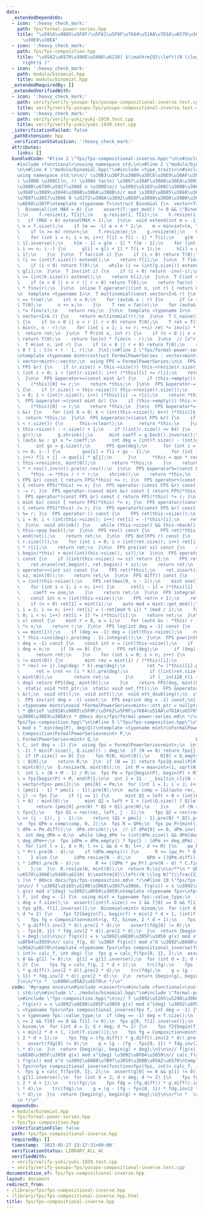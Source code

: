 ```yaml
---
data:
  _extendedDependsOn:
  - icon: ':heavy_check_mark:'
    path: fps/formal-power-series.hpp
    title: "\u591A\u9805\u5F0F/\u5F62\u5F0F\u7684\u51AA\u7D1A\u6570\u30E9\u30A4\u30D6\
      \u30E9\u30EA"
  - icon: ':heavy_check_mark:'
    path: fps/fps-composition.hpp
    title: "\u95A2\u6570\u306E\u5408\u6210( $\\mathrm{O}\\left((N \\log N)^{\\frac{3}{2}}\\\
      right)$ )"
  - icon: ':heavy_check_mark:'
    path: modulo/binomial.hpp
    title: modulo/binomial.hpp
  _extendedRequiredBy: []
  _extendedVerifiedWith:
  - icon: ':heavy_check_mark:'
    path: verify/verify-yosupo-fps/yosupo-compositional-inverse.test.cpp
    title: verify/verify-yosupo-fps/yosupo-compositional-inverse.test.cpp
  - icon: ':heavy_check_mark:'
    path: verify/verify-yuki/yuki-1939.test.cpp
    title: verify/verify-yuki/yuki-1939.test.cpp
  _isVerificationFailed: false
  _pathExtension: hpp
  _verificationStatusIcon: ':heavy_check_mark:'
  attributes:
    links: []
  bundledCode: "#line 2 \"fps/fps-compositional-inverse.hpp\"\n\n#include <cassert>\n\
    #include <functional>\nusing namespace std;\n\n#line 2 \"modulo/binomial.hpp\"\
    \n\n#line 4 \"modulo/binomial.hpp\"\n#include <type_traits>\n#include <vector>\n\
    using namespace std;\n\n// \u30B3\u30F3\u30B9\u30C8\u30E9\u30AF\u30BF\u306E MAX\
    \ \u306B \u300CC(n, r) \u3084 fac(n) \u3067\u30AF\u30A8\u30EA\u3092\u6295\u3052\
    \u308B\u6700\u5927\u306E n \u300D\n// \u3092\u5165\u308C\u308B\u3068\u500D\u901F\
    \u304F\u3089\u3044\u306B\u306A\u308B\n// mod \u3092\u8D85\u3048\u3066\u524D\u8A08\
    \u7B97\u3057\u3066 0 \u5272\u308A\u3092\u8E0F\u3080\u30D0\u30B0\u306F\u5BFE\u7B56\
    \u6E08\u307F\ntemplate <typename T>\nstruct Binomial {\n  vector<T> f, g, h;\n\
    \  Binomial(int MAX = 0) {\n    assert(T::get_mod() != 0 && \"Binomial<mint>()\"\
    );\n    f.resize(1, T{1});\n    g.resize(1, T{1});\n    h.resize(1, T{1});\n \
    \   if (MAX > 0) extend(MAX + 1);\n  }\n\n  void extend(int m = -1) {\n    int\
    \ n = f.size();\n    if (m == -1) m = n * 2;\n    m = min<int>(m, T::get_mod());\n\
    \    if (n >= m) return;\n    f.resize(m);\n    g.resize(m);\n    h.resize(m);\n\
    \    for (int i = n; i < m; i++) f[i] = f[i - 1] * T(i);\n    g[m - 1] = f[m -\
    \ 1].inverse();\n    h[m - 1] = g[m - 1] * f[m - 2];\n    for (int i = m - 2;\
    \ i >= n; i--) {\n      g[i] = g[i + 1] * T(i + 1);\n      h[i] = g[i] * f[i -\
    \ 1];\n    }\n  }\n\n  T fac(int i) {\n    if (i < 0) return T(0);\n    while\
    \ (i >= (int)f.size()) extend();\n    return f[i];\n  }\n\n  T finv(int i) {\n\
    \    if (i < 0) return T(0);\n    while (i >= (int)g.size()) extend();\n    return\
    \ g[i];\n  }\n\n  T inv(int i) {\n    if (i < 0) return -inv(-i);\n    while (i\
    \ >= (int)h.size()) extend();\n    return h[i];\n  }\n\n  T C(int n, int r) {\n\
    \    if (n < 0 || n < r || r < 0) return T(0);\n    return fac(n) * finv(n - r)\
    \ * finv(r);\n  }\n\n  inline T operator()(int n, int r) { return C(n, r); }\n\
    \n  template <typename I>\n  T multinomial(const vector<I>& r) {\n    static_assert(is_integral<I>::value\
    \ == true);\n    int n = 0;\n    for (auto& x : r) {\n      if (x < 0) return\
    \ T(0);\n      n += x;\n    }\n    T res = fac(n);\n    for (auto& x : r) res\
    \ *= finv(x);\n    return res;\n  }\n\n  template <typename I>\n  T operator()(const\
    \ vector<I>& r) {\n    return multinomial(r);\n  }\n\n  T C_naive(int n, int r)\
    \ {\n    if (n < 0 || n < r || r < 0) return T(0);\n    T ret = T(1);\n    r =\
    \ min(r, n - r);\n    for (int i = 1; i <= r; ++i) ret *= inv(i) * (n--);\n  \
    \  return ret;\n  }\n\n  T P(int n, int r) {\n    if (n < 0 || n < r || r < 0)\
    \ return T(0);\n    return fac(n) * finv(n - r);\n  }\n\n  // [x^r] 1 / (1-x)^n\n\
    \  T H(int n, int r) {\n    if (n < 0 || r < 0) return T(0);\n    return r ==\
    \ 0 ? 1 : C(n + r - 1, r);\n  }\n};\n#line 2 \"fps/formal-power-series.hpp\"\n\
    \ntemplate <typename mint>\nstruct FormalPowerSeries : vector<mint> {\n  using\
    \ vector<mint>::vector;\n  using FPS = FormalPowerSeries;\n\n  FPS &operator+=(const\
    \ FPS &r) {\n    if (r.size() > this->size()) this->resize(r.size());\n    for\
    \ (int i = 0; i < (int)r.size(); i++) (*this)[i] += r[i];\n    return *this;\n\
    \  }\n\n  FPS &operator+=(const mint &r) {\n    if (this->empty()) this->resize(1);\n\
    \    (*this)[0] += r;\n    return *this;\n  }\n\n  FPS &operator-=(const FPS &r)\
    \ {\n    if (r.size() > this->size()) this->resize(r.size());\n    for (int i\
    \ = 0; i < (int)r.size(); i++) (*this)[i] -= r[i];\n    return *this;\n  }\n\n\
    \  FPS &operator-=(const mint &r) {\n    if (this->empty()) this->resize(1);\n\
    \    (*this)[0] -= r;\n    return *this;\n  }\n\n  FPS &operator*=(const mint\
    \ &v) {\n    for (int k = 0; k < (int)this->size(); k++) (*this)[k] *= v;\n  \
    \  return *this;\n  }\n\n  FPS &operator/=(const FPS &r) {\n    if (this->size()\
    \ < r.size()) {\n      this->clear();\n      return *this;\n    }\n    int n =\
    \ this->size() - r.size() + 1;\n    if ((int)r.size() <= 64) {\n      FPS f(*this),\
    \ g(r);\n      g.shrink();\n      mint coeff = g.back().inverse();\n      for\
    \ (auto &x : g) x *= coeff;\n      int deg = (int)f.size() - (int)g.size() + 1;\n\
    \      int gs = g.size();\n      FPS quo(deg);\n      for (int i = deg - 1; i\
    \ >= 0; i--) {\n        quo[i] = f[i + gs - 1];\n        for (int j = 0; j < gs;\
    \ j++) f[i + j] -= quo[i] * g[j];\n      }\n      *this = quo * coeff;\n     \
    \ this->resize(n, mint(0));\n      return *this;\n    }\n    return *this = ((*this).rev().pre(n)\
    \ * r.rev().inv(n)).pre(n).rev();\n  }\n\n  FPS &operator%=(const FPS &r) {\n\
    \    *this -= *this / r * r;\n    shrink();\n    return *this;\n  }\n\n  FPS operator+(const\
    \ FPS &r) const { return FPS(*this) += r; }\n  FPS operator+(const mint &v) const\
    \ { return FPS(*this) += v; }\n  FPS operator-(const FPS &r) const { return FPS(*this)\
    \ -= r; }\n  FPS operator-(const mint &v) const { return FPS(*this) -= v; }\n\
    \  FPS operator*(const FPS &r) const { return FPS(*this) *= r; }\n  FPS operator*(const\
    \ mint &v) const { return FPS(*this) *= v; }\n  FPS operator/(const FPS &r) const\
    \ { return FPS(*this) /= r; }\n  FPS operator%(const FPS &r) const { return FPS(*this)\
    \ %= r; }\n  FPS operator-() const {\n    FPS ret(this->size());\n    for (int\
    \ i = 0; i < (int)this->size(); i++) ret[i] = -(*this)[i];\n    return ret;\n\
    \  }\n\n  void shrink() {\n    while (this->size() && this->back() == mint(0))\
    \ this->pop_back();\n  }\n\n  FPS rev() const {\n    FPS ret(*this);\n    reverse(begin(ret),\
    \ end(ret));\n    return ret;\n  }\n\n  FPS dot(FPS r) const {\n    FPS ret(min(this->size(),\
    \ r.size()));\n    for (int i = 0; i < (int)ret.size(); i++) ret[i] = (*this)[i]\
    \ * r[i];\n    return ret;\n  }\n\n  FPS pre(int sz) const {\n    return FPS(begin(*this),\
    \ begin(*this) + min((int)this->size(), sz));\n  }\n\n  FPS operator>>(int sz)\
    \ const {\n    if ((int)this->size() <= sz) return {};\n    FPS ret(*this);\n\
    \    ret.erase(ret.begin(), ret.begin() + sz);\n    return ret;\n  }\n\n  FPS\
    \ operator<<(int sz) const {\n    FPS ret(*this);\n    ret.insert(ret.begin(),\
    \ sz, mint(0));\n    return ret;\n  }\n\n  FPS diff() const {\n    const int n\
    \ = (int)this->size();\n    FPS ret(max(0, n - 1));\n    mint one(1), coeff(1);\n\
    \    for (int i = 1; i < n; i++) {\n      ret[i - 1] = (*this)[i] * coeff;\n \
    \     coeff += one;\n    }\n    return ret;\n  }\n\n  FPS integral() const {\n\
    \    const int n = (int)this->size();\n    FPS ret(n + 1);\n    ret[0] = mint(0);\n\
    \    if (n > 0) ret[1] = mint(1);\n    auto mod = mint::get_mod();\n    for (int\
    \ i = 2; i <= n; i++) ret[i] = (-ret[mod % i]) * (mod / i);\n    for (int i =\
    \ 0; i < n; i++) ret[i + 1] *= (*this)[i];\n    return ret;\n  }\n\n  mint eval(mint\
    \ x) const {\n    mint r = 0, w = 1;\n    for (auto &v : *this) r += w * v, w\
    \ *= x;\n    return r;\n  }\n\n  FPS log(int deg = -1) const {\n    assert((*this)[0]\
    \ == mint(1));\n    if (deg == -1) deg = (int)this->size();\n    return (this->diff()\
    \ * this->inv(deg)).pre(deg - 1).integral();\n  }\n\n  FPS pow(int64_t k, int\
    \ deg = -1) const {\n    const int n = (int)this->size();\n    if (deg == -1)\
    \ deg = n;\n    if (k == 0) {\n      FPS ret(deg);\n      if (deg) ret[0] = 1;\n\
    \      return ret;\n    }\n    for (int i = 0; i < n; i++) {\n      if ((*this)[i]\
    \ != mint(0)) {\n        mint rev = mint(1) / (*this)[i];\n        FPS ret = (((*this\
    \ * rev) >> i).log(deg) * k).exp(deg);\n        ret *= (*this)[i].pow(k);\n  \
    \      ret = (ret << (i * k)).pre(deg);\n        if ((int)ret.size() < deg) ret.resize(deg,\
    \ mint(0));\n        return ret;\n      }\n      if (__int128_t(i + 1) * k >=\
    \ deg) return FPS(deg, mint(0));\n    }\n    return FPS(deg, mint(0));\n  }\n\n\
    \  static void *ntt_ptr;\n  static void set_fft();\n  FPS &operator*=(const FPS\
    \ &r);\n  void ntt();\n  void intt();\n  void ntt_doubling();\n  static int ntt_pr();\n\
    \  FPS inv(int deg = -1) const;\n  FPS exp(int deg = -1) const;\n};\ntemplate\
    \ <typename mint>\nvoid *FormalPowerSeries<mint>::ntt_ptr = nullptr;\n\n/**\n\
    \ * @brief \u591A\u9805\u5F0F/\u5F62\u5F0F\u7684\u51AA\u7D1A\u6570\u30E9\u30A4\
    \u30D6\u30E9\u30EA\n * @docs docs/fps/formal-power-series.md\n */\n#line 2 \"\
    fps/fps-composition.hpp\"\n\n#line 5 \"fps/fps-composition.hpp\"\n\n// find Q(P(x))\
    \ mod x ^ min(deg(P), deg(Q))\ntemplate <typename mint>\nFormalPowerSeries<mint>\
    \ Composition(FormalPowerSeries<mint> P,\n                                   \
    \ FormalPowerSeries<mint> Q,\n                                    Binomial<mint>&\
    \ C, int deg = -1) {\n  using fps = FormalPowerSeries<mint>;\n  int N = (deg ==\
    \ -1) ? min(P.size(), Q.size()) : deg;\n  if (N == 0) return fps{};\n  P.shrink();\n\
    \  if (P.size() == 0) {\n    fps R(N, mint(0));\n    R[0] = Q.empty() ? mint(0)\
    \ : Q[0];\n    return R;\n  }\n  if (N == 1) return fps{Q.eval(P[0])};\n\n  P.resize(N,\
    \ mint(0));\n  Q.resize(N, mint(0));\n  int M = max<int>(1, sqrt(N / log2(N)));\n\
    \  int L = (N + M - 1) / M;\n  fps Pm = fps{begin(P), begin(P) + M};\n  fps Pr\
    \ = fps{begin(P) + M, end(P)};\n\n  int J = 31 - __builtin_clz(N - 1) + 1;\n \
    \ vector<fps> pms(J);\n  pms[0] = Pm;\n  for (int i = 1; i < J; i++) pms[i] =\
    \ (pms[i - 1] * pms[i - 1]).pre(N);\n\n  auto comp = [&](auto rec, int left, int\
    \ j) -> fps {\n    if (j == 1) {\n      mint Q1 = left + 0 < (int)Q.size() ? Q[left\
    \ + 0] : mint(0);\n      mint Q2 = left + 1 < (int)Q.size() ? Q[left + 1] : mint(0);\n\
    \      return (pms[0].pre(N) * Q2 + Q1).pre(N);\n    }\n    if (N <= left) return\
    \ fps{};\n    fps Q1 = rec(rec, left, j - 1);\n    fps Q2 = rec(rec, left + (1\
    \ << (j - 1)), j - 1);\n    return (Q1 + pms[j - 1].pre(N) * Q2).pre(N);\n  };\n\
    \n  fps QPm = comp(comp, 0, J);\n  fps R = QPm;\n  fps pw_Pr{mint(1)};\n  fps\
    \ dPm = Pm.diff();\n  dPm.shrink();\n  // if dPm[0] == 0, dPm.inv() is undefined\n\
    \  int deg_dPm = 0;\n  while (deg_dPm != (int)dPm.size() && dPm[deg_dPm] == mint(0))\
    \ deg_dPm++;\n  fps idPm = dPm.empty() ? fps{} : (dPm >> deg_dPm).inv(N);\n\n\
    \  for (int l = 1, d = M; l <= L && d < N; l++, d += M) {\n    pw_Pr = (pw_Pr\
    \ * Pr).pre(N - d);\n    if (dPm.empty()) {\n      R += (pw_Pr * Q[l]) << d;\n\
    \    } else {\n      idPm.resize(N - d);\n      QPm = ((QPm.diff() >> deg_dPm)\
    \ * idPm).pre(N - d);\n      R += ((QPm * pw_Pr).pre(N - d) * C.finv(l)) << d;\n\
    \    };\n  }\n  R.resize(N, mint(0));\n  return R;\n}\n\n/**\n * @brief \u95A2\
    \u6570\u306E\u5408\u6210( $\\mathrm{O}\\left((N \\log N)^{\\frac{3}{2}}\\right)$\
    \ )\n * @docs docs/fps/fps-composition.md\n */\n#line 10 \"fps/fps-compositional-inverse.hpp\"\
    \n\n// f \u3092\u5165\u529B\u3068\u3057\u3066, f(g(x)) = x \u3092\u6E80\u305F\u3059\
    \ g(x) mod x^{deg} \u3092\u8FD4\u3059\ntemplate <typename fps>\nfps compositional_inverse(fps\
    \ f, int deg = -1) {\n  using mint = typename fps::value_type;\n  if (deg == -1)\
    \ deg = f.size();\n  assert((int)f.size() >= 2 && f[0] == 0 && f[1] != 0);\n \
    \ fps g{0, f[1].inverse()};\n  Binomial<mint> binom;\n  for (int d = 2; d < deg;\
    \ d *= 2) {\n    fps f2{begin(f), begin(f) + min(2 * d + 1, (int)f.size())};\n\
    \    fps fg = Composition<mint>(g, f2, binom, 2 * d + 1);\n    fps fdg = (fg.diff()\
    \ * g.diff().inv(2 * d)).pre(2 * d);\n    assert(fdg[0] != 0);\n    g = (g - (fg\
    \ - fps{0, 1}) * fdg.inv(2 * d)).pre(2 * d);\n  }\n  return {begin(g), begin(g)\
    \ + deg};\n}\n\n// f(g(x)) = x \u3092\u6E80\u305F\u3059 g(x) mod x^{deg} \u3092\
    \u8FD4\u3059\n// calc_f(g, d) \u306F f(g(x)) mod x^d \u3092\u8A08\u7B97\u3059\u308B\
    \u95A2\u6570\ntemplate <typename fps>\nfps compositional_inverse(function<fps(fps,\
    \ int)> calc_f, int deg) {\n  fps g = calc_f(fps{0, 1}, 2);\n  assert(g[0] ==\
    \ 0 && g[1] != 0);\n  g[1] = g[1].inverse();\n  for (int d = 2; d < deg; d *=\
    \ 2) {\n    fps fg = calc_f(g, 2 * d + 1);\n    trc(fg);\n    fps fdg = (fg.diff()\
    \ * g.diff().inv(2 * d)).pre(2 * d);\n    trc(fdg);\n    g = (g - (fg - fps{0,\
    \ 1}) * fdg.inv(2 * d)).pre(2 * d);\n  }\n  return {begin(g), begin(g) + deg};\n\
    }\n\n/*\n *  \u9006\u95A2\u6570\n */\n"
  code: "#pragma once\n\n#include <cassert>\n#include <functional>\nusing namespace\
    \ std;\n\n#include \"../modulo/binomial.hpp\"\n#include \"formal-power-series.hpp\"\
    \n#include \"fps-composition.hpp\"\n\n// f \u3092\u5165\u529B\u3068\u3057\u3066\
    , f(g(x)) = x \u3092\u6E80\u305F\u3059 g(x) mod x^{deg} \u3092\u8FD4\u3059\ntemplate\
    \ <typename fps>\nfps compositional_inverse(fps f, int deg = -1) {\n  using mint\
    \ = typename fps::value_type;\n  if (deg == -1) deg = f.size();\n  assert((int)f.size()\
    \ >= 2 && f[0] == 0 && f[1] != 0);\n  fps g{0, f[1].inverse()};\n  Binomial<mint>\
    \ binom;\n  for (int d = 2; d < deg; d *= 2) {\n    fps f2{begin(f), begin(f)\
    \ + min(2 * d + 1, (int)f.size())};\n    fps fg = Composition<mint>(g, f2, binom,\
    \ 2 * d + 1);\n    fps fdg = (fg.diff() * g.diff().inv(2 * d)).pre(2 * d);\n \
    \   assert(fdg[0] != 0);\n    g = (g - (fg - fps{0, 1}) * fdg.inv(2 * d)).pre(2\
    \ * d);\n  }\n  return {begin(g), begin(g) + deg};\n}\n\n// f(g(x)) = x \u3092\
    \u6E80\u305F\u3059 g(x) mod x^{deg} \u3092\u8FD4\u3059\n// calc_f(g, d) \u306F\
    \ f(g(x)) mod x^d \u3092\u8A08\u7B97\u3059\u308B\u95A2\u6570\ntemplate <typename\
    \ fps>\nfps compositional_inverse(function<fps(fps, int)> calc_f, int deg) {\n\
    \  fps g = calc_f(fps{0, 1}, 2);\n  assert(g[0] == 0 && g[1] != 0);\n  g[1] =\
    \ g[1].inverse();\n  for (int d = 2; d < deg; d *= 2) {\n    fps fg = calc_f(g,\
    \ 2 * d + 1);\n    trc(fg);\n    fps fdg = (fg.diff() * g.diff().inv(2 * d)).pre(2\
    \ * d);\n    trc(fdg);\n    g = (g - (fg - fps{0, 1}) * fdg.inv(2 * d)).pre(2\
    \ * d);\n  }\n  return {begin(g), begin(g) + deg};\n}\n\n/*\n *  \u9006\u95A2\u6570\
    \n */\n"
  dependsOn:
  - modulo/binomial.hpp
  - fps/formal-power-series.hpp
  - fps/fps-composition.hpp
  isVerificationFile: false
  path: fps/fps-compositional-inverse.hpp
  requiredBy: []
  timestamp: '2023-05-27 23:17:31+09:00'
  verificationStatus: LIBRARY_ALL_AC
  verifiedWith:
  - verify/verify-yuki/yuki-1939.test.cpp
  - verify/verify-yosupo-fps/yosupo-compositional-inverse.test.cpp
documentation_of: fps/fps-compositional-inverse.hpp
layout: document
redirect_from:
- /library/fps/fps-compositional-inverse.hpp
- /library/fps/fps-compositional-inverse.hpp.html
title: fps/fps-compositional-inverse.hpp
---
```

